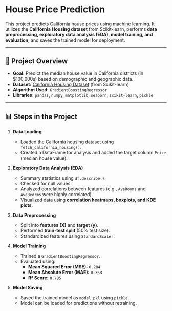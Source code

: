 # House Price Prediction

This project predicts California house prices using machine learning. It utilizes the **California Housing dataset** from Scikit-learn, performs **data preprocessing, exploratory data analysis (EDA), model training, and evaluation**, and saves the trained model for deployment.

---

## 📂 Project Overview
- **Goal:** Predict the median house value in California districts (in $100,000s) based on demographic and geographic data.
- **Dataset:** [California Housing Dataset](https://www.dcc.fc.up.pt/~ltorgo/Regression/cal_housing.html) (from Scikit-learn)
- **Algorithm Used:** `GradientBoostingRegressor`
- **Libraries:** `pandas`, `numpy`, `matplotlib`, `seaborn`, `scikit-learn`, `pickle`

---

## 📊 Steps in the Project
1. **Data Loading**
   - Loaded the California housing dataset using `fetch_california_housing()`.
   - Created a DataFrame for analysis and added the target column `Prize` (median house value).

2. **Exploratory Data Analysis (EDA)**
   - Summary statistics using `df.describe()`.
   - Checked for null values.
   - Analyzed correlations between features (e.g., `AveRooms` and `AveBedrms` were highly correlated).
   - Visualized data using **correlation heatmaps, boxplots, and KDE plots**.

3. **Data Preprocessing**
   - Split into **features (X)** and **target (y)**.
   - Performed **train-test split** (50% test size).
   - Standardized features using `StandardScaler`.

4. **Model Training**
   - Trained a `GradientBoostingRegressor`.
   - Evaluated using:
     - **Mean Squared Error (MSE):** `0.284`
     - **Mean Absolute Error (MAE):** `0.368`
     - **R² Score:** `0.785`

5. **Model Saving**
   - Saved the trained model as `model.pkl` using `pickle`.
   - Model can be loaded for predictions without retraining.
